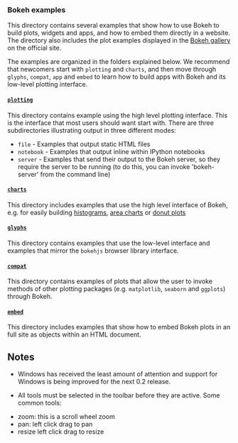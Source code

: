 ### Bokeh examples

This directory contains several examples that show how to use Bokeh to build plots, widgets and apps, and how to embed them directly in a website. The directory also includes the plot examples displayed in the [Bokeh gallery](http://bokeh.pydata.org/docs/gallery.html) on the official site. 

The examples are organized in the folders explained below. We recommend that newcomers start with `plotting` and `charts`, and then move through `glyphs`, `compat`, `app` and `embed` to learn how to build apps with Bokeh and its low-level plotting interface.

#### [`plotting`](https://github.com/bokeh/bokeh/tree/master/examples/plotting)
This directory contains example using the high level plotting interface. This is the interface that most users should want start with. There are three subdirectories illustrating output in three different modes:

* `file` - Examples that output static HTML files
* `notebook` - Examples that output inline within IPython notebooks
* `server` - Examples that send their output to the Bokeh server, so they require the server to be running (to do this, you can invoke  'bokeh-server' from the command line)

#### [`charts`](https://github.com/bokeh/bokeh/tree/master/examples/charts)
This directory includes examples that use the high level interface of Bokeh, e.g. for easily building [histograms](http://bokeh.pydata.org/docs/gallery/histograms_chart.html), [area charts](http://bokeh.pydata.org/docs/gallery/area_chart.html) or [donut plots](http://bokeh.pydata.org/docs/gallery/donut_chart.html)

#### [`glyphs`](https://github.com/bokeh/bokeh/tree/master/examples/glyphs)
This directory contains examples that use the low-level interface and examples that mirror the `bokehjs` browser library interface. 

#### [`compat`](https://github.com/bokeh/bokeh/tree/master/examples/compat)
This directory contains examples of plots that allow the user to invoke methods of other plotting packages  (e.g. `matplotlib`, `seaborn` and `ggplots`) through Bokeh.

#### [`embed`](https://github.com/bokeh/bokeh/tree/master/examples/embed)
This directory includes examples that show how to embed Bokeh plots in an full site as objects within an HTML document.

## Notes

* Windows has received the least amount of attention and support for Windows is being improved for the next 0.2 release.

* All tools must be selected in the toolbar before they are active. Some common tools:
 - zoom: this is a scroll wheel zoom
 - pan: left click drag to pan
 - resize left click drag to resize

